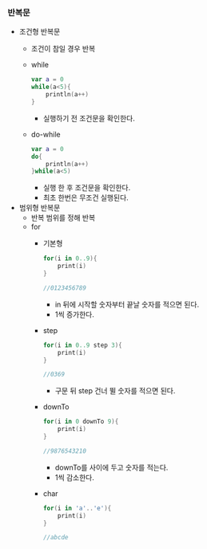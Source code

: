 ### 반복문

- 조건형 반복문
    - 조건이 참일 경우 반복
    - while
        
        ```kotlin
        var a = 0
        while(a<5){
        	println(a++)
        }
        ```
        
        - 실행하기 전 조건문을 확인한다.
    - do-while
        
        ```kotlin
        var a = 0
        do{
        	println(a++)
        }while(a<5)
        ```
        
        - 실행 한 후 조건문을 확인한다.
        - 최초 한번은 무조건 실행된다.
- 범위형 반복문
    - 반복 범위를 정해 반복
    - for
        - 기본형
            
            ```kotlin
            for(i in 0..9){
            	print(i)
            }
            
            //0123456789
            ```
            
            - in 뒤에 시작할 숫자부터 끝날 숫자를 적으면 된다.
            - 1씩 증가한다.
        - step
            
            ```kotlin
            for(i in 0..9 step 3){
            	print(i)
            }
            
            //0369
            ```
            
            - 구문 뒤 step 건너 뛸 숫자를 적으면 된다.
        - downTo
            
            ```kotlin
            for(i in 0 downTo 9){
            	print(i)
            }
            
            //9876543210
            ```
            
            - downTo를 사이에 두고 숫자를 적는다.
            - 1씩 감소한다.
        - char
            
            ```kotlin
            for(i in 'a'..'e'){
            	print(i)
            }
            
            //abcde
            ```
